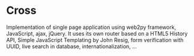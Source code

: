 # Cross
Implementation of single page application using web2py framework, JavaScript, ajax, jQuery.
It uses its own router based on a HTML5 History API, Simple JavaScript Templating by John Resig, 
form verification with UUID, live search in database, internationalization, ...
